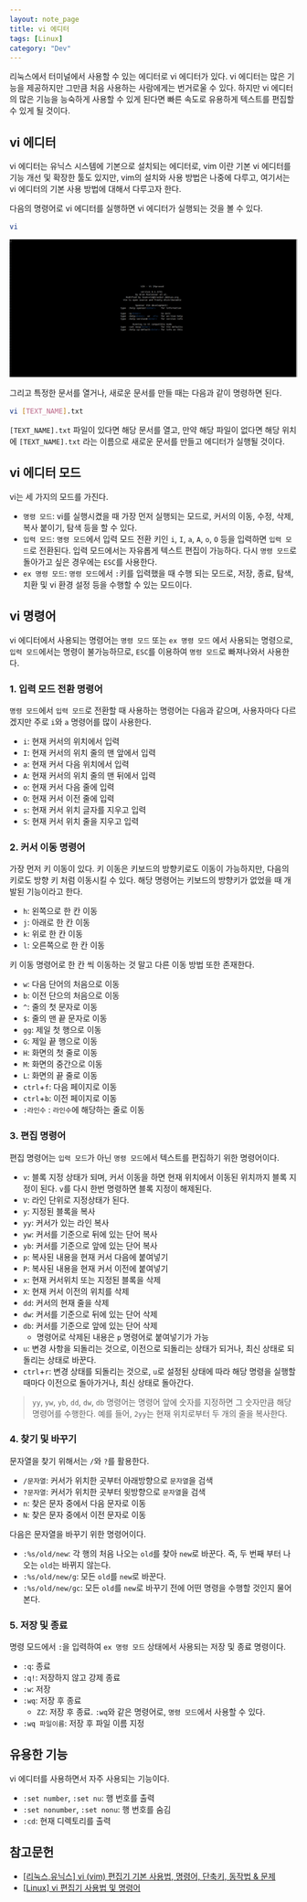 ```yaml
---
layout: note_page
title: vi 에디터
tags: [Linux]
category: "Dev"
---
```


리눅스에서 터미널에서 사용할 수 있는 에디터로 vi 에디터가 있다. vi 에디터는 많은 기능을 제공하지만 그만큼 처음 사용하는 사람에게는 번거로울 수 있다. 하지만 vi 에디터의 많은 기능을 능숙하게 사용할 수 있게 된다면 빠른 속도로 유용하게 텍스트를 편집할 수 있게 될 것이다.

## vi 에디터

vi 에디터는 유닉스 시스템에 기본으로 설치되는 에디터로, vim 이란 기본 vi 에디터를 기능 개선 및 확장한 툴도 있지만, vim의 설치와 사용 방법은 나중에 다루고, 여기서는 vi 에디터의 기본 사용 방법에 대해서 다루고자 한다.

다음의 명령어로 vi 에디터를 실행하면 vi 에디터가 실행되는 것을 볼 수 있다.

```bash
vi
```

<img src="/assets/img/posts/230127_vi.png">

그리고 특정한 문서를 열거나, 새로운 문서를 만들 때는 다음과 같이 명령하면 된다.

```bash
vi [TEXT_NAME].txt
```

`[TEXT_NAME].txt` 파일이 있다면 해당 문서를 열고, 만약 해당 파일이 없다면 해당 위치에 `[TEXT_NAME].txt` 라는 이름으로 새로운 문서를 만들고 에디터가 실행될 것이다.

## vi 에디터 모드

vi는 세 가지의 모드를 가진다.

- `명령 모드`: vi를 실행시켰을 때 가장 먼저 실행되는 모드로, 커서의 이동, 수정, 삭제, 복사 붙이기, 탐색 등을 할 수 있다.
- `입력 모드`: `명령 모드`에서 입력 모드 전환 키인 `i`, `I`, `a`, `A`, `o`, `O` 등을 입력하면 `입력 모드`로 전환된다. 입력 모드에서는 자유롭게 텍스트 편집이 가능하다. 다시 `명령 모드`로 돌아가고 싶은 경우에는 `ESC`를 사용한다.
- `ex 명령 모드`: `명령 모드`에서 `:`키를 입력했을 때 수행 되는 모드로, 저장, 종료, 탐색, 치환 및 vi 환경 설정 등을 수행할 수 있는 모드이다.

## vi 명령어

vi 에디터에서 사용되는 명령어는 `명령 모드` 또는 `ex 명령 모드` 에서 사용되는 명령으로, `입력 모드`에서는 명령이 불가능하므로, `ESC`를 이용하여 `명령 모드`로 빠져나와서 사용한다.

### 1. 입력 모드 전환 명령어

`명령 모드`에서 `입력 모드`로 전환할 때 사용하는 명령어는 다음과 같으며, 사용자마다 다르겠지만 주로 `i`와 `a` 명령어를 많이 사용한다.

- `i`: 현재 커서의 위치에서 입력
- `I`: 현재 커서의 위치 줄의 맨 앞에서 입력
- `a`: 현재 커서 다음 위치에서 입력
- `A`: 현재 커서의 위치 줄의 맨 뒤에서 입력
- `o`: 현재 커서 다음 줄에 입력
- `O`: 현재 커서 이전 줄에 입력
- `s`: 현재 커서 위치 글자를 지우고 입력
- `S`: 현재 커서 위치 줄을 지우고 입력

### 2. 커서 이동 명령어

가장 먼저 키 이동이 있다. 키 이동은 키보드의 방향키로도 이동이 가능하지만, 다음의 키로도 방향 키 처럼 이동시킬 수 있다. 해당 명령어는 키보드의 방향키가 없었을 때 개발된 기능이라고 한다.

- `h`: 왼쪽으로 한 칸 이동
- `j`: 아래로 한 칸 이동
- `k`: 위로 한 칸 이동
- `l`: 오른쪽으로 한 칸 이동

키 이동 명령어로 한 칸 씩 이동하는 것 말고 다른 이동 방법 또한 존재한다.

- `w`: 다음 단어의 처음으로 이동
- `b`: 이전 단으의 처음으로 이동
- `^`: 줄의 첫 문자로 이동
- `$`: 줄의 맨 끝 문자로 이동
- `gg`: 제일 첫 행으로 이동
- `G`: 제일 끝 행으로 이동
- `H`: 화면의 첫 줄로 이동
- `M`: 화면의 중간으로 이동
- `L`: 화면의 끝 줄로 이동
- `ctrl`+`f`: 다음 페이지로 이동
- `ctrl`+`b`: 이전 페이지로 이동
- `:라인수` : `라인수`에 해당하는 줄로 이동

### 3. 편집 명령어

편집 명령어는 `입력 모드`가 아닌 `명령 모드`에서 텍스트를 편집하기 위한 명령어이다.

- `v`: 블록 지정 상태가 되며, 커서 이동을 하면 현재 위치에서 이동된 위치까지 블록 지정이 된다. `v`를 다시 한번 명령하면 블록 지정이 해제된다.
- `V`: 라인 단위로 지정상태가 된다.
- `y`: 지정된 블록을 복사
- `yy`: 커서가 있는 라인 복사
- `yw`: 커서를 기준으로 뒤에 있는 단어 복사
- `yb`: 커서를 기준으로 앞에 있는 단어 복사
- `p`: 복사된 내용을 현재 커서 다음에 붙여넣기
- `P`: 복사된 내용을 현재 커서 이전에 붙여넣기
- `x`: 현재 커서위치 또는 지정된 블록을 삭제
- `X`: 현재 커서 이전의 위치를 삭제
- `dd`: 커서의 현재 줄을 삭제
- `dw`: 커서를 기준으로 뒤에 있는 단어 삭제
- `db`: 커서를 기준으로 앞에 있는 단어 삭제
  - 명령어로 삭제된 내용은 `p` 명령어로 붙여넣기가 가능
- `u`: 변경 사항을 되돌리는 것으로, 이전으로 되돌리는 상태가 되거나, 최신 상태로 되돌리는 상태로 바꾼다.
- `ctrl`+`r`: 변경 상태를 되돌리는 것으로, `u`로 설정된 상태에 따라 해당 명령을 실행할 때마다 이전으로 돌아가거나, 최신 상태로 돌아간다.

> `yy`, `yw`, `yb`, `dd`, `dw`, `db` 명령어는 명령어 앞에 숫자를 지정하면 그 숫자만큼 해당 명령어를 수행한다. 예를 들어, `2yy`는 현재 위치로부터 두 개의 줄을 복사한다.

### 4. 찾기 및 바꾸기

문자열을 찾기 위해서는 `/`와 `?`를 활용한다.

- `/문자열`: 커서가 위치한 곳부터 아래방향으로 `문자열`을 검색
- `?문자열`: 커서가 위치한 곳부터 윗방향으로 `문자열`을 검색
- `n`: 찾은 문자 중에서 다음 문자로 이동
- `N`: 찾은 문자 중에서 이전 문자로 이동

다음은 문자열을 바꾸기 위한 명령어이다.

- `:%s/old/new`: 각 행의 처음 나오는 `old`를 찾아 `new`로 바꾼다. 즉, 두 번째 부터 나오는 `old`는 바뀌지 않는다.
- `:%s/old/new/g`: 모든 `old`를 `new`로 바꾼다.
- `:%s/old/new/gc`: 모든 `old`를 `new`로 바꾸기 전에 어떤 명령을 수행할 것인지 물어본다.

### 5. 저장 및 종료

명령 모드에서 `:`을 입력하여 `ex 명령 모드` 상태에서 사용되는 저장 및 종료 명령이다.

- `:q`: 종료
- `:q!`: 저장하지 않고 강제 종료
- `:w`: 저장
- `:wq`: 저장 후 종료
  - `ZZ`: 저장 후 종료. `:wq`와 같은 명령어로, `명령 모드`에서 사용할 수 있다.
- `:wq 파일이름`: 저장 후 파일 이름 지정

## 유용한 기능

vi 에디터를 사용하면서 자주 사용되는 기능이다.

- `:set number`, `:set nu`: 행 번호를 출력
- `:set nonumber`, `:set nonu`: 행 번호를 숨김
- `:cd`: 현재 디렉토리를 출력

## 참고문헌

- [[리눅스,유닉스] vi (vim) 편집기 기본 사용법, 명령어, 단축키, 동작법 & 문제](https://jhnyang.tistory.com/54)
- [[Linux] vi 편집기 사용법 및 명령어](https://velog.io/@zeesoo/Linux-vi-%ED%8E%B8%EC%A7%91%EA%B8%B0-%EC%82%AC%EC%9A%A9%EB%B2%95-%EB%B0%8F-%EB%AA%85%EB%A0%B9%EC%96%B4)
